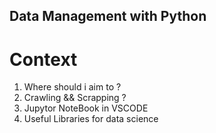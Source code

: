 ## Data Management with Python

# Context

1. Where should i aim to ?
2. Crawling && Scrapping ?
3. Jupytor NoteBook in VSCODE
4. Useful Libraries for data science

